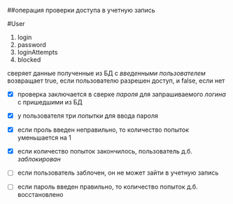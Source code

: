 ##операция проверки доступа в учетную запись

#User
1. login
1. password
1. loginAttempts
1. blocked


сверяет данные полученные из БД с _*введенными пользователем*_
возвращает true, если пользователю разрешен доступ, и false, если нет
- [x] проверка заключается в сверке _*пароля*_ для запрашиваемого _*логина*_ с пришедшими из БД
- [x] у пользователя три _*попытки*_ для ввода пароля
- [x] если проль введен неправильно, то количество попыток уменьшается на 1
- [x] если количество попыток закончилось, пользователь д.б. _*заблокирован*_
- [ ] если пользователь заблочен, он не может зайти в учетную запись
- [ ] если пароль введен правильно, то количество попыток д.б. восстановлено


